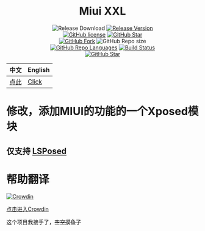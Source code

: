 <div align="center">

# Miui XXL
 
 
![Release Download](https://img.shields.io/github/downloads/xiaowine/Miui_XXL/total?style=flat-square)
[![Release Version](https://img.shields.io/github/v/release/xiaowine/Miui_XXLc?style=flat-square)](https://github.com/xiaowine/Miui_XXL/releases/latest)  
[![GitHub license](https://img.shields.io/github/license/xiaowine/Miui_XXL?style=flat-square)](LICENSE)
[![GitHub Star](https://img.shields.io/github/stars/xiaowine/Miui_XXL?style=flat-square)](https://github.com/xiaowine/Miui_XXL/stargazers)  
[![GitHub Fork](https://img.shields.io/github/forks/xiaowine/Miui_XXL?style=flat-square)](https://github.com/xiaowine/Miui_XXL/network/members)
![GitHub Repo size](https://img.shields.io/github/repo-size/xiaowine/Miui_XXL?style=flat-square&color=3cb371)  
[![GitHub Repo Languages](https://img.shields.io/github/languages/top/xiaowine/Miui_XXL?style=flat-square)](https://github.com/xiaowine/Miui_XXL/search?l=java)
[![Build Status](https://img.shields.io/endpoint.svg?url=https://actions-badge.atrox.dev/xiaowine/Miui_XXL/badge?ref=main&style=flat)](https://actions-badge.atrox.dev/xiaowine/Miui_XXL/goto?ref=main)  
[![GitHub Star](https://img.shields.io/github/stars/xiaowine/Miui_XXL.svg?style=social)](https://github.com/xiaowine/Miui_XXL)


| 中文               | English                |
|------------------|------------------------|
| [点此](https://github.com/Wine-Network/Miui_XXL/README.md) | [Click](https://github.com/Wine-Network/Miui_XXL/README_EN.md) |

</div>


# 修改，添加MIUI的功能的一个Xposed模块
## 仅支持 [LSPosed](https://github.com/Lsposed/Lsposed)

# 帮助翻译

[![Crowdin](https://badges.crowdin.net/miuixxl/localized.svg)](https://zh.crowdin.com/project/miuixxl)

[点击进入Crowdin](https://zh.crowdin.com/project/miuixxl)


这个项目我接手了，~~空空摸鱼了~~
